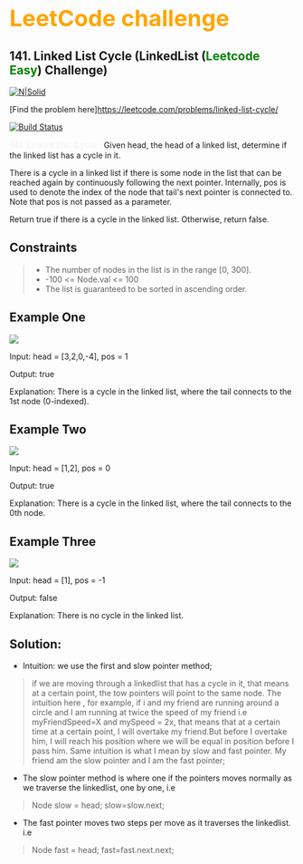 # <b style="color:orange;font-size:40px;">LeetCode challenge</b>
## 141. Linked List Cycle (LinkedList (<b style="color:green">Leetcode Easy</b>) Challenge)

[![N|Solid](https://miro.medium.com/v2/resize:fit:1100/format:webp/1*bDaPkfSGUEqaJGYLVyDa4w.png)](https://nodesource.com/products/nsolid)

[Find the problem here]https://leetcode.com/problems/linked-list-cycle/

[![Build Status](https://travis-ci.org/joemccann/dillinger.svg?branch=master)](https://travis-ci.org/joemccann/dillinger)

<b style="color:whitesmoke;font-size:15px">141. Linked List Cycle
:</b>
Given head, the head of a linked list, determine if the linked list has a cycle in it.

There is a cycle in a linked list if there is some node in the list that can be reached again by continuously following the next pointer. Internally, pos is used to denote the index of the node that tail's next pointer is connected to. Note that pos is not passed as a parameter.

Return true if there is a cycle in the linked list. Otherwise, return false.

## Constraints
> - The number of nodes in the list is in the range [0, 300].
> - -100 <= Node.val <= 100
> - The list is guaranteed to be sorted in ascending order.

## Example One
<img src="https://assets.leetcode.com/uploads/2018/12/07/circularlinkedlist.png"/>


Input: head = [3,2,0,-4], pos = 1

Output: true

Explanation: There is a cycle in the linked list, where the tail connects to the 1st node (0-indexed).

## Example Two
<img src="https://assets.leetcode.com/uploads/2018/12/07/circularlinkedlist_test2.png"/>


Input: head = [1,2], pos = 0

Output: true

Explanation: There is a cycle in the linked list, where the tail connects to the 0th node.

## Example Three
<img src="https://assets.leetcode.com/uploads/2018/12/07/circularlinkedlist_test3.png"/>

Input: head = [1], pos = -1

Output: false

Explanation: There is no cycle in the linked list.

## Solution:
- Intuition: we use the first and slow pointer method;
 > if we are moving through a linkedlist that has a cycle in it, that means at a certain point, the tow pointers will point to the same node.
The intuition here , for example, if i and my friend are running around a circle and I am running at twice the speed of my friend i.e myFriendSpeed=X and mySpeed = 2x, 
 that means that at a certain time at a certain point, I will overtake my friend.But before I overtake him, I will reach his position where we will be equal in position before I pass him. Same intuition is 
 what I mean by slow and fast pointer. My friend am the slow pointer and I am the fast pointer;
- The slow pointer method is where one if the pointers moves normally as
we traverse the linkedlist, one by one, i.e 
 > Node slow = head; slow=slow.next;
- The fast pointer moves two steps per move as it traverses the linkedlist. i.e
 > Node fast = head; fast=fast.next.next;